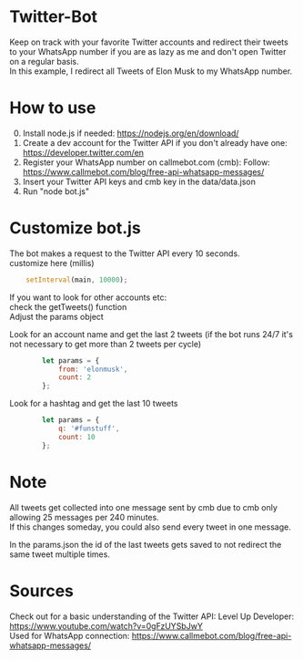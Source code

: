 # Twitter-Bot
Keep on track with your favorite Twitter accounts and redirect their tweets to your WhatsApp number if you are as lazy as me and don't open Twitter on a regular basis.<br>
In this example, I redirect all Tweets of Elon Musk to my WhatsApp number.<br>

# How to use
0. Install node.js if needed: https://nodejs.org/en/download/
1. Create a dev account for the Twitter API if you don't already have one: https://developer.twitter.com/en 
2. Register your WhatsApp number on callmebot.com (cmb): Follow: https://www.callmebot.com/blog/free-api-whatsapp-messages/
3. Insert your Twitter API keys and cmb key in the data/data.json
4. Run "node bot.js"

# Customize bot.js
The bot makes a request to the Twitter API every 10 seconds.<br>
customize here (millis) <br>
```javascript
    setInterval(main, 10000);
```

If you want to look for other accounts etc: <br>
check the getTweets() function<br>
Adjust the params object<br>

Look for an account name and get the last 2 tweets (if the bot runs 24/7 it's not necessary to get more than 2 tweets per cycle)

```javascript
        let params = {
            from: 'elonmusk',
            count: 2
        };
```

Look for a hashtag and get the last 10 tweets

```javascript
        let params = {
            q: '#funstuff',
            count: 10
        };
```

# Note
All tweets get collected into one message sent by cmb due to cmb only allowing 25 messages per 240 minutes.<br>
If this changes someday, you could also send every tweet in one message.<br>

In the params.json the id of the last tweets gets saved to not redirect the same tweet multiple times.<br>

# Sources
Check out for a basic understanding of the Twitter API: Level Up Developer: https://www.youtube.com/watch?v=0gFzUYSbJwY <br>
Used for WhatsApp connection: https://www.callmebot.com/blog/free-api-whatsapp-messages/<br>
